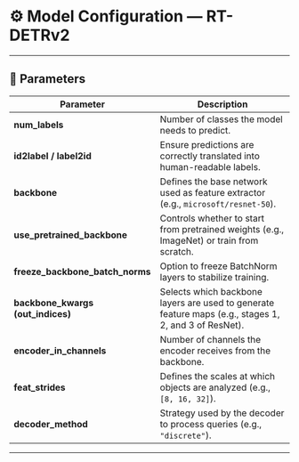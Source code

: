 # ⚙️ Model Configuration — RT-DETRv2  


---

## 📌 Parameters  

| Parameter                       | Description                                                                 |
|---------------------------------|-----------------------------------------------------------------------------|
| **num_labels**                  | Number of classes the model needs to predict.                               |
| **id2label / label2id**         | Ensure predictions are correctly translated into human-readable labels.      |
| **backbone**                    | Defines the base network used as feature extractor (e.g., `microsoft/resnet-50`). |
| **use_pretrained_backbone**     | Controls whether to start from pretrained weights (e.g., ImageNet) or train from scratch. |
| **freeze_backbone_batch_norms** | Option to freeze BatchNorm layers to stabilize training.                     |
| **backbone_kwargs (out_indices)** | Selects which backbone layers are used to generate feature maps (e.g., stages 1, 2, and 3 of ResNet). |
| **encoder_in_channels**         | Number of channels the encoder receives from the backbone.                   |
| **feat_strides**                | Defines the scales at which objects are analyzed (e.g., `[8, 16, 32]`).      |
| **decoder_method**              | Strategy used by the decoder to process queries (e.g., `"discrete"`).        |

---
